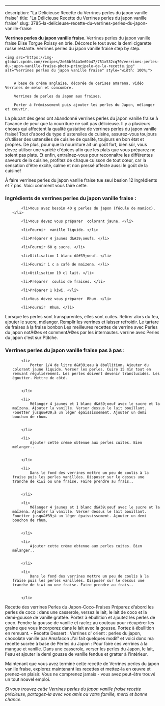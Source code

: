 ---
description: "La Délicieuse Recette du Verrines perles du japon vanille fraise"
title: "La Délicieuse Recette du Verrines perles du japon vanille fraise"
slug: 3785-la-delicieuse-recette-du-verrines-perles-du-japon-vanille-fraise

<p>
	<strong>Verrines perles du japon vanille fraise</strong>. 
	Verrines perles du japon vanille fraise Elise Torgue Roissy en brie. Décorez le tout avec la demi cigarette russe restante. Verrines perles du japon vanille fraise step by step.
</p>
<p>
	
	<img src="https://img-global.cpcdn.com/recipes/2e66bf64a3e69b47/751x532cq70/verrines-perles-du-japon-vanille-fraise-photo-principale-de-la-recette.jpg" alt="Verrines perles du japon vanille fraise" style="width: 100%;">
	
	
		A base de crème anglaise, décorée de cerises amarena. vidéo Verrines de melon et concombre.
	
		Verrines de perles du Japon aux fraises.
	
		Porter à frémissement puis ajouter les perles du Japon, mélanger et couvrir.
	
</p>

La plupart des gens ont abandonné verrines perles du japon vanille fraise à l'avance de peur que la nourriture ne soit pas délicieuse. Il y a plusieurs choses qui affectent la qualité gustative de verrines perles du japon vanille fraise! Tout d'abord du type d'ustensiles de cuisine, assurez-vous toujours d'utiliser des ustensiles de cuisine de qualité, toujours en bon état et propres. De plus, pour que la nourriture ait un goût fort, bien sûr, vous devez utiliser une variété d'épices afin que les plats que vous préparez ne soient pas plats. Et enfin, entraînez-vous pour reconnaître les différentes saveurs de la cuisine, profitez de chaque cuisson de tout cœur, car la sensation d'être excité, calme et non pressé affecte aussi le goût de la cuisine!

<!--inarticleads1-->

À faire verrines perles du japon vanille fraise tue seul besion 12 Ingrédients et 7 pas. Voici comment vous faire cette.

<h3>Ingrédients de verrines perles du japon vanille fraise :</h3>

<ol>
	
		<li>Vous avez besoin 40 g perles du japon (fécule de manioc). </li>
	
		<li>Vous devez vous préparer  colorant jaune. </li>
	
		<li>Fournir  vanille liquide. </li>
	
		<li>Préparer 4 jaunes d&#39;oeufs. </li>
	
		<li>Fournir 60 g sucre. </li>
	
		<li>Utilisation 1 blanc d&#39;oeuf. </li>
	
		<li>Fournir 1 c a café de maizena. </li>
	
		<li>Utilisation 10 cl lait. </li>
	
		<li>Préparer  coulis de fraises. </li>
	
		<li>Préparer 1 kiwi. </li>
	
		<li>Vous devez vous préparer  Rhum. </li>
	
		<li>Fournir  Rhum. </li>
	
</ol>

Lorsque les perles sont transparentes, elles sont cuites. Retirer alors du feu, ajouter le sucre, mélanger. Remplir les verrines et laisser refroidir. Le tartare de fraises à la fraise bonbon Les meilleures recettes de verrine avec Perles du japon notÃ©es et commentÃ©es par les internautes. verrine avec Perles du japon c&#39;est sur Ptitche. 

<!--inarticleads2-->

<h3>Verrines perles du japon vanille fraise pas à pas :</h3>

<ol>
	
		<li>
			Porter 1/4 de litre d&#39;eau à ébullition. Ajouter du colorant jaune liquide. Verser les perles. Cuire 15 min tout en remuant régulièrement. Les perles doivent devenir translucides. Les égoutter. Mettre de côté.
			
			
		</li>
	
		<li>
			Mélanger 4 jaunes et 1 blanc d&#39;oeuf avec le sucre et la maïzena. Ajouter la vanille. Verser dessus le lait bouillant. Fouetter jusqu&#39;à un léger épaississement. Ajouter un demi bouchon de rhum.
			
			
		</li>
	
		<li>
			Ajouter cette crème obtenue aux perles cuites. Bien mélanger..
			
			
		</li>
	
		<li>
			Dans le fond des verrines mettre un peu de coulis à la fraise puis les perles vanillées. Disposer sur le dessus une tranche de kiwi ou une fraise. Faire prendre au frais..
			
			
		</li>
	
		<li>
			Mélanger 4 jaunes et 1 blanc d&#39;oeuf avec le sucre et la maïzena. Ajouter la vanille. Verser dessus le lait bouillant. Fouetter jusqu&#39;à un léger épaississement. Ajouter un demi bouchon de rhum.
			
			
		</li>
	
		<li>
			Ajouter cette crème obtenue aux perles cuites. Bien mélanger..
			
			
		</li>
	
		<li>
			Dans le fond des verrines mettre un peu de coulis à la fraise puis les perles vanillées. Disposer sur le dessus une tranche de kiwi ou une fraise. Faire prendre au frais..
			
			
		</li>
	
</ol>

Recette des verrines Perles du Japon-Coco-Fraises Préparez d&#39;abord les perles de coco : dans une casserole, versez le lait, le lait de coco et la demi-gousse de vanille grattée. Portez à ébullition et ajoutez les perles de coco. Fendre la gousse de vanille et raclez au couteau pour récupérer les graine que vous incorporez dans le lait avec la gousse. Portez à ébullition en remuant. - Recette Dessert : Verrines d&#39; orient : perles du japon, chocolatn vanille par Amafacon J&#39;ai fait quelques modif&#39; et voici donc ma recette sucrée à base de Perles du Japon : Pour faire ces verrines à la mangue et vanille. Dans une casserole, verser les perles du Japon, le lait, l&#39;eau et ajouter la demi gousse de vanille fendue et gratter à l&#39;intérieur. 

<!--inarticleads1-->

<p>
Maintenant que vous avez terminé cette recette de Verrines perles du japon vanille fraise, explorez maintenant les recettes et mettez-la en œuvre et prenez-en plaisir. Vous ne comprenez jamais - vous avez peut-être trouvé un tout nouvel emploi.
</p>

<p>
<i>Si vous trouvez cette Verrines perles du japon vanille fraise recette précieuse, partagez-la avec vos amis ou votre famille, merci et bonne chance.</i>
</p>
